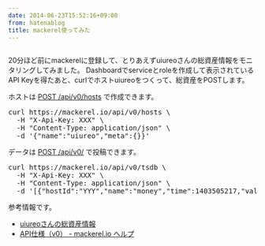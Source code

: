 ```yaml
---
date: 2014-06-23T15:52:16+09:00
from: hatenablog
title: mackerel使ってみた
---
```


<p><img src="http://cdn-ak.f.st-hatena.com/images/fotolife/r/r7kamura/20140623/20140623154539.png" alt=""></p>

<p>20分ほど前にmackerelに登録して、とりあえずuiureoさんの総資産情報をモニタリングしてみました。
Dashboardでserviceとroleを作成して表示されているAPI Keyを得たあと、curlでホストuiureoをつくって、総資産をPOSTします。</p>

<p>ホストは <a href="http://help-ja.mackerel.io/entry/spec/api/v0#host-create">POST /api/v0/hosts</a> で作成できます。</p>

<pre class="code" data-unlink>curl https://mackerel.io/api/v0/hosts \
  -H "X-Api-Key: XXX" \
  -H "Content-Type: application/json" \
  -d '{"name":"uiureo","meta":{}}'</pre>


<p>データは <a href="http://help-ja.mackerel.io/entry/spec/api/v0#metric-value-post">POST /api/v0/</a> で投稿できます。</p>

<pre class="code" data-unlink>curl https://mackerel.io/api/v0/tsdb \
  -H "X-Api-Key: XXX" \
  -H "Content-Type: application/json" \
  -d '[{"hostId":"YYY","name":"money","time":1403505217,"value":817065}]'</pre>


<p>参考情報です。</p>

<ul>
<li><a href="http://openforward.me/user/uiureo">uiureoさんの総資産情報</a></li>
<li><a href="http://help-ja.mackerel.io/entry/spec/api/v0">API仕様（v0） - mackerel.io ヘルプ</a></li>
</ul>


